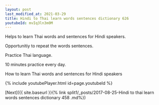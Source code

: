 ```yaml
---
layout: post
last_modified_at: 2021-03-29
title: Hindi to Thai learn words sentences dictionary 626 
youtubeId: mvIq3ln3m0M
---
```

 
 
Helps to learn Thai words and sentences for Hindi speakers.

Opportunitiy to repeat the words sentences. 

Practice Thai language. 
 
10 minutes practice every day. 
 
How to learn Thai words and sentences for Hindi speakers 
 
{% include youtubePlayer.html id=page.youtubeId %}
 
 
[Next]({{ site.baseurl }}{% link  split1/_posts/2017-08-25-Hindi to thai learn words sentences dictionary 458 .md%})
 
